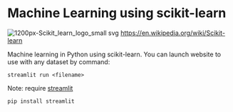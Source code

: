 # Machine Learning using scikit-learn

![1200px-Scikit_learn_logo_small svg](https://github.com/Lamminhtuan/Python-for-ML/assets/79350128/e55c1f63-1da8-45a7-bf1b-6b3a1a465b45)
<a href='https://en.wikipedia.org/wiki/Scikit-learn'>https://en.wikipedia.org/wiki/Scikit-learn</a>

Machine learning in Python using scikit-learn. You can launch website to use with any dataset by command:
```
streamlit run <filename>
```
Note: require <a href='https://streamlit.io/'>streamlit</a>
```
pip install streamlit
```


